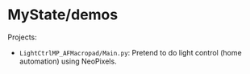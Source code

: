 # MyState/demos

Projects:
- `LightCtrlMP_AFMacropad/Main.py`: Pretend to do light control (home automation) using NeoPixels.